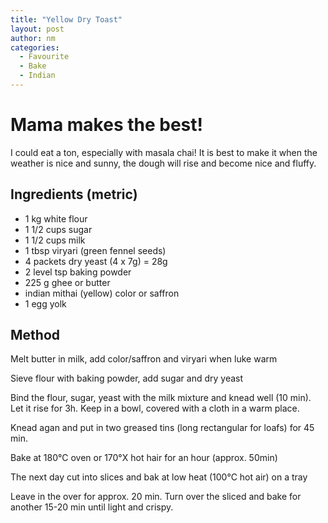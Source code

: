 ```yaml
---
title: "Yellow Dry Toast"
layout: post
author: nm
categories:
  - Favourite 
  - Bake
  - Indian
---
```

# Mama makes the best! 

I could eat a ton, especially with masala chai! It is best to make it when the weather is nice and sunny, the dough will rise and become nice and fluffy. 

## Ingredients (metric)

- 1 kg white flour
- 1 1/2 cups sugar
- 1 1/2 cups milk 
- 1 tbsp viryari (green fennel seeds) 
- 4 packets dry yeast (4 x 7g) = 28g
- 2 level tsp baking powder
- 225 g ghee or butter 
- indian mithai (yellow) color or saffron
- 1 egg yolk

## Method

Melt butter in milk, add color/saffron and viryari when luke warm 

Sieve flour with baking powder, add sugar and dry yeast

Bind the flour, sugar, yeast with the milk mixture and knead well (10 min). Let it rise for 3h. Keep in a bowl, covered with a cloth in a warm place. 

Knead agan and put in two greased tins (long rectangular for loafs) for 45 min. 

Bake at 180°C oven or 170°X hot hair for an hour (approx. 50min)

The next day cut into slices and bak at low heat (100°C hot air) on a tray

Leave in the over for approx. 20 min. Turn over the sliced and bake for another 15-20 min until light and crispy. 
